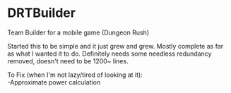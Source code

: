 # DRTBuilder
Team Builder for a mobile game (Dungeon Rush)


Started this to be simple and it just grew and grew. Mostly complete as far as what I wanted it to do. Definitely needs some needless redundancy removed, doesn't need to be 1200~ lines.

To Fix (when I'm not lazy/tired of looking at it):<br>
-Approximate power calculation
